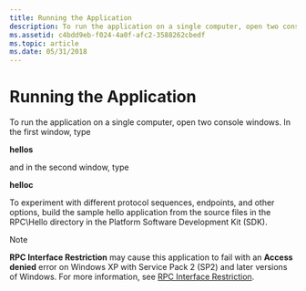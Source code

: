```yaml
---
title: Running the Application
description: To run the application on a single computer, open two console windows.
ms.assetid: c4bdd9eb-f024-4a0f-afc2-3588262cbedf
ms.topic: article
ms.date: 05/31/2018
---
```


# Running the Application

To run the application on a single computer, open two console windows. In the first window, type

**hellos**

and in the second window, type

**helloc**

To experiment with different protocol sequences, endpoints, and other options, build the sample hello application from the source files in the RPC\\Hello directory in the Platform Software Development Kit (SDK).

> [!Note]  
> **RPC Interface Restriction** may cause this application to fail with an **Access denied** error on Windows XP with Service Pack 2 (SP2) and later versions of Windows. For more information, see [RPC Interface Restriction](/previous-versions/windows/it-pro/windows-xp/bb457156(v=technet.10)#EGAA).

 

 

 